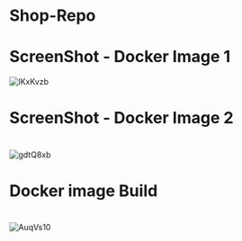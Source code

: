 # Shop-Repo
# ScreenShot - Docker Image 1
![lKxKvzb](https://github.com/NOORMOHIDEEN/shop-repo/assets/81789614/7705d457-fe39-4976-b721-f324e72da80c)
#
# ScreenShot - Docker Image 2
#
![gdtQ8xb](https://github.com/NOORMOHIDEEN/shop-repo/assets/81789614/12f7842d-03a9-4158-b4f4-74115046e0df)
#
# Docker image Build
#
![AuqVs10](https://github.com/NOORMOHIDEEN/shop-repo/assets/81789614/a1c63fde-1d2c-4883-ad8f-e46773b598e6)

